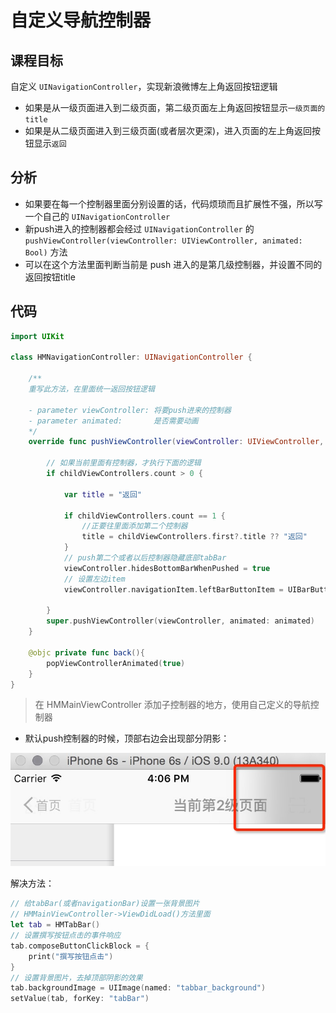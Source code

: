 # 自定义导航控制器

## 课程目标
自定义 `UINavigationController`，实现新浪微博左上角返回按钮逻辑
* 如果是从一级页面进入到二级页面，第二级页面左上角返回按钮显示`一级页面的title`
* 如果是从二级页面进入到三级页面(或者层次更深)，进入页面的左上角返回按钮显示`返回`

## 分析
* 如果要在每一个控制器里面分别设置的话，代码烦琐而且扩展性不强，所以写一个自己的 `UINavigationController`
* 新push进入的控制器都会经过 `UINavigationController` 的 `pushViewController(viewController: UIViewController, animated: Bool)` 方法
* 可以在这个方法里面判断当前是 push 进入的是第几级控制器，并设置不同的返回按钮title

## 代码
```swift
import UIKit

class HMNavigationController: UINavigationController {

    /**
    重写此方法，在里面统一返回按钮逻辑

    - parameter viewController: 将要push进来的控制器
    - parameter animated:       是否需要动画
    */
    override func pushViewController(viewController: UIViewController, animated: Bool) {

        // 如果当前里面有控制器，才执行下面的逻辑
        if childViewControllers.count > 0 {

            var title = "返回"

            if childViewControllers.count == 1 {
                //正要往里面添加第二个控制器
                title = childViewControllers.first?.title ?? "返回"
            }
            // push第二个或者以后控制器隐藏底部tabBar
            viewController.hidesBottomBarWhenPushed = true
            // 设置左边item
            viewController.navigationItem.leftBarButtonItem = UIBarButtonItem(imgName: "navigationbar_back_withtext", title: title, target: self, action: "back")

        }
        super.pushViewController(viewController, animated: animated)
    }

    @objc private func back(){
        popViewControllerAnimated(true)
    }
}

```
> 在 HMMainViewController 添加子控制器的地方，使用自己定义的导航控制器

* 默认push控制器的时候，顶部右边会出现部分阴影：

![](../image/navigationBar-bug.png)

解决方法：

```swift
// 给tabBar(或者navigationBar)设置一张背景图片
// HMMainViewController->ViewDidLoad()方法里面
let tab = HMTabBar()
// 设置撰写按钮点击的事件响应
tab.composeButtonClickBlock = {
    print("撰写按钮点击")
}
// 设置背景图片，去掉顶部阴影的效果
tab.backgroundImage = UIImage(named: "tabbar_background")
setValue(tab, forKey: "tabBar")

```
